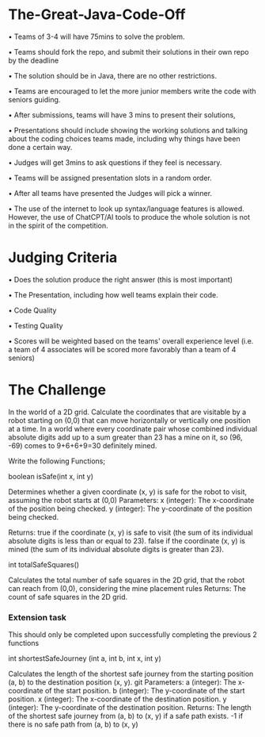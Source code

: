 # The-Great-Java-Code-Off

•	Teams of 3-4 will have 75mins to solve the problem.

•	Teams should fork the repo, and submit their solutions in their own repo by the deadline

•	The solution should be in Java, there are no other restrictions.

•	Teams are encouraged to let the more junior members write the code with seniors guiding.  

•	After submissions, teams will have 3 mins to present their solutions, 

•	Presentations should include showing the working solutions and talking about the coding choices teams made, including why things have been done a certain way.

•	Judges will get 3mins to ask questions if they feel is necessary.

•	Teams will be assigned presentation slots in a random order.

•	After all teams have presented the Judges will pick a winner.

•	The use of the internet to look up syntax/language features is allowed. However, the use of ChatCPT/AI tools to produce the whole solution is not in the spirit of the competition.

# Judging Criteria

•   Does the solution produce the right answer (this is most important)

•   The Presentation, including how well teams explain their code.

•   Code Quality

•   Testing Quality

•   Scores will be weighted based on the teams' overall experience level (i.e. a team of 4 associates will be scored more favorably than a team of 4 seniors)


# The Challenge

In the world of a 2D grid. Calculate the coordinates that are visitable by a robot starting on (0,0) that can move horizontally or vertically one position at a time. 
In a world where every coordinate pair whose combined individual absolute digits add up to a sum greater than 23 has a mine on it, so (96, -69) comes to 9+6+6+9=30 definitely mined. 


Write the following Functions;

boolean isSafe(int x, int y)

Determines whether a given coordinate (x, y) is safe for the robot to visit, assuming the robot starts at (0,0)
Parameters:
x (integer): The x-coordinate of the position being checked.
y (integer): The y-coordinate of the position being checked.

Returns:
true if the coordinate (x, y) is safe to visit (the sum of its individual absolute digits is less than or equal to 23).
false if the coordinate (x, y) is mined (the sum of its individual absolute digits is greater than 23).


int totalSafeSquares()

Calculates the total number of safe squares in the 2D grid, that the robot can reach from (0,0), considering the mine placement rules
Returns:
The count of safe squares in the 2D grid.


### Extension task
This should only be completed upon successfully completing the previous 2 functions

int shortestSafeJourney (int a, int b, int x, int y)

Calculates the length of the shortest safe journey from the starting position (a, b) to the destination position (x, y).
git 
Parameters:
a (integer): The x-coordinate of the start position.
b (integer): The y-coordinate of the start position.
x (integer): The x-coordinate of the destination position.
y (integer): The y-coordinate of the destination position.
Returns:
The length of the shortest safe journey from (a, b) to (x, y) if a safe path exists. -1 if there is no safe path from (a, b) to (x, y) 

